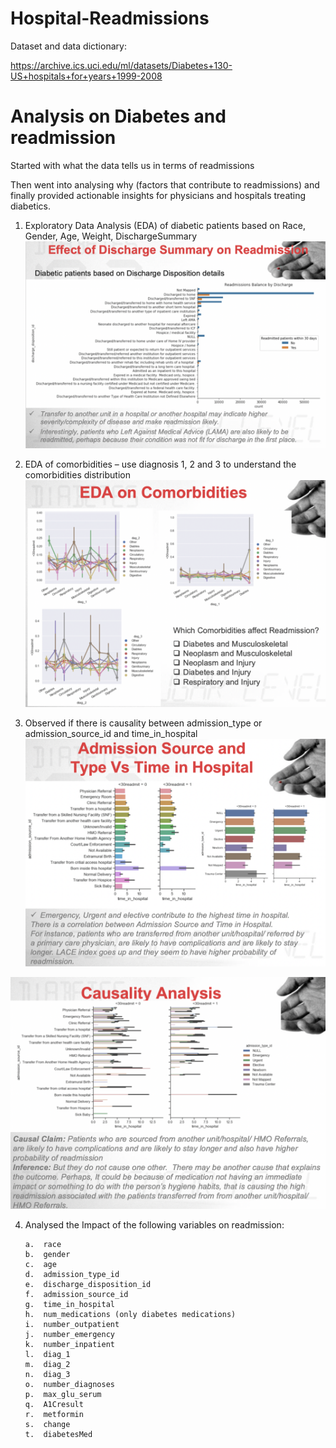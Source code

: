 # Hospital-Readmissions

Dataset and data dictionary: 

https://archive.ics.uci.edu/ml/datasets/Diabetes+130-US+hospitals+for+years+1999-2008

 

# Analysis on Diabetes and readmission

Started with what the data tells us in terms of readmissions

Then went into analysing why (factors that contribute to readmissions) and finally provided actionable insights for physicians and hospitals treating diabetics.

   1. Exploratory Data Analysis (EDA) of diabetic patients based on Race, Gender, Age, Weight, DischargeSummary
   ![Alt text](DischargeSummary.png?raw=true "DischargeSummary.png")
   
   2. EDA of comorbidities – use diagnosis 1, 2 and 3 to understand the comorbidities distribution
   ![Alt text](Comorbidities.png?raw=true "Comorbidities.png")
    
   3. Observed if there is causality between admission_type or admission_source_id and time_in_hospital
   ![Alt text](AdmissionSource&Type.png?raw=true "AdmissionSource&Type.png")
   
   ![Alt text](CausalityAnalysis.png?raw=true "CausalityAnalysis.png")
    
   4. Analysed the Impact of the following variables on readmission:
          
          a.  race
          b.  gender
          c.  age
          d.  admission_type_id
          e.  discharge_disposition_id
          f.  admission_source_id
          g.  time_in_hospital
          h.  num_medications (only diabetes medications)
          i.  number_outpatient
          j.  number_emergency
          k.  number_inpatient
          l.  diag_1
          m.  diag_2
          n.  diag_3
          o.  number_diagnoses
          p.  max_glu_serum
          q.  A1Cresult
          r.  metformin
          s.  change
          t.  diabetesMed
